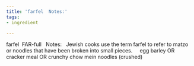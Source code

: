 ```yaml
---
title: 'farfel  Notes:'
tags:
- ingredient

---
```

farfel   FAR-full   Notes:   Jewish cooks use the term farfel to refer to matzo or noodles that have been broken into small pieces.     egg barley OR cracker meal OR crunchy chow mein noodles (crushed)
